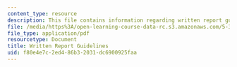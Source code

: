 ```yaml
---
content_type: resource
description: This file contains information regarding written report guidelines.
file: /media/https%3A/open-learning-course-data-rc.s3.amazonaws.com/5-35-introduction-to-experimental-chemistry-fall-2012/f80e4e7c2ed486b32031dc6900925faa_MIT5_35F12_written_report.pdf
file_type: application/pdf
resourcetype: Document
title: Written Report Guidelines
uid: f80e4e7c-2ed4-86b3-2031-dc6900925faa
---
```

